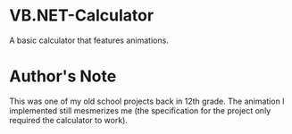 # VB.NET-Calculator
A basic calculator that features animations.

# Author's Note
This was one of my old school projects back in 12th grade. The animation I implemented still mesmerizes me (the specification for the project only required the calculator to work).
